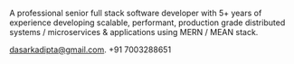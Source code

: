 A professional senior full stack software developer with 5+ years of experience developing scalable, performant, production grade distributed systems / microservices & applications using MERN / MEAN stack.

dasarkadipta@gmail.com. +91 7003288651

<!---
Arka-98/Arka-98 is a ✨ special ✨ repository because its `README.md` (this file) appears on your GitHub profile.
You can click the Preview link to take a look at your changes.
--->
